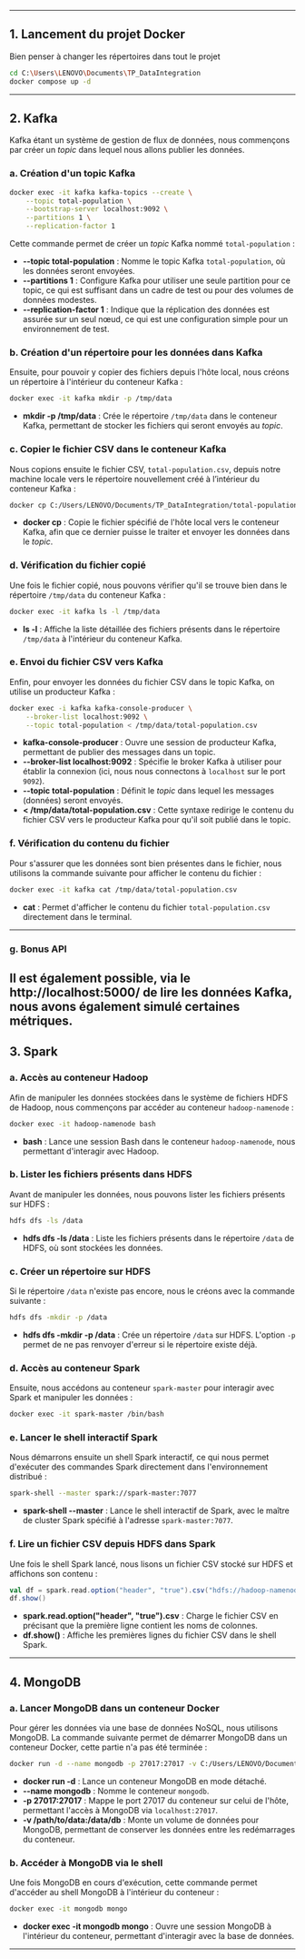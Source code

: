 
---

## 1. **Lancement du projet Docker**

Bien penser à changer les répertoires dans tout le projet
```bash
cd C:\Users\LENOVO\Documents\TP_DataIntegration
docker compose up -d
```
---

## 2. **Kafka**

Kafka étant un système de gestion de flux de données, nous commençons par créer un *topic* dans lequel nous allons publier les données.

### a. Création d'un topic Kafka

```bash
docker exec -it kafka kafka-topics --create \
    --topic total-population \
    --bootstrap-server localhost:9092 \
    --partitions 1 \
    --replication-factor 1
```

Cette commande permet de créer un *topic* Kafka nommé `total-population` :

- **--topic total-population** : Nomme le topic Kafka `total-population`, où les données seront envoyées.
- **--partitions 1** : Configure Kafka pour utiliser une seule partition pour ce topic, ce qui est suffisant dans un cadre de test ou pour des volumes de données modestes.
- **--replication-factor 1** : Indique que la réplication des données est assurée sur un seul nœud, ce qui est une configuration simple pour un environnement de test.

### b. Création d'un répertoire pour les données dans Kafka

Ensuite, pour pouvoir y copier des fichiers depuis l'hôte local, nous créons un répertoire à l'intérieur du conteneur Kafka :

```bash
docker exec -it kafka mkdir -p /tmp/data
```

- **mkdir -p /tmp/data** : Crée le répertoire `/tmp/data` dans le conteneur Kafka, permettant de stocker les fichiers qui seront envoyés au *topic*.

### c. Copier le fichier CSV dans le conteneur Kafka

Nous copions ensuite le fichier CSV, `total-population.csv`, depuis notre machine locale vers le répertoire nouvellement créé à l’intérieur du conteneur Kafka :

```bash
docker cp C:/Users/LENOVO/Documents/TP_DataIntegration/total-population.csv kafka:/tmp/data/total-population.csv
```

- **docker cp** : Copie le fichier spécifié de l'hôte local vers le conteneur Kafka, afin que ce dernier puisse le traiter et envoyer les données dans le *topic*.

### d. Vérification du fichier copié

Une fois le fichier copié, nous pouvons vérifier qu'il se trouve bien dans le répertoire `/tmp/data` du conteneur Kafka :

```bash
docker exec -it kafka ls -l /tmp/data
```

- **ls -l** : Affiche la liste détaillée des fichiers présents dans le répertoire `/tmp/data` à l'intérieur du conteneur Kafka.

### e. Envoi du fichier CSV vers Kafka

Enfin, pour envoyer les données du fichier CSV dans le topic Kafka, on utilise un producteur Kafka :

```bash
docker exec -i kafka kafka-console-producer \
    --broker-list localhost:9092 \
    --topic total-population < /tmp/data/total-population.csv
```

- **kafka-console-producer** : Ouvre une session de producteur Kafka, permettant de publier des messages dans un topic.
- **--broker-list localhost:9092** : Spécifie le broker Kafka à utiliser pour établir la connexion (ici, nous nous connectons à `localhost` sur le port `9092`).
- **--topic total-population** : Définit le *topic* dans lequel les messages (données) seront envoyés.
- **< /tmp/data/total-population.csv** : Cette syntaxe redirige le contenu du fichier CSV vers le producteur Kafka pour qu'il soit publié dans le topic.

### f. Vérification du contenu du fichier

Pour s'assurer que les données sont bien présentes dans le fichier, nous utilisons la commande suivante pour afficher le contenu du fichier :

```bash
docker exec -it kafka cat /tmp/data/total-population.csv
```

- **cat** : Permet d'afficher le contenu du fichier `total-population.csv` directement dans le terminal.

---

### g. Bonus API

Il est également possible, via le http://localhost:5000/ de lire les données Kafka, nous avons également simulé certaines métriques.
---

## 3. **Spark**

### a. Accès au conteneur Hadoop

Afin de manipuler les données stockées dans le système de fichiers HDFS de Hadoop, nous commençons par accéder au conteneur `hadoop-namenode` :

```bash
docker exec -it hadoop-namenode bash
```

- **bash** : Lance une session Bash dans le conteneur `hadoop-namenode`, nous permettant d'interagir avec Hadoop.

### b. Lister les fichiers présents dans HDFS

Avant de manipuler les données, nous pouvons lister les fichiers présents sur HDFS :

```bash
hdfs dfs -ls /data
```

- **hdfs dfs -ls /data** : Liste les fichiers présents dans le répertoire `/data` de HDFS, où sont stockées les données.

### c. Créer un répertoire sur HDFS

Si le répertoire `/data` n'existe pas encore, nous le créons avec la commande suivante :

```bash
hdfs dfs -mkdir -p /data
```

- **hdfs dfs -mkdir -p /data** : Crée un répertoire `/data` sur HDFS. L'option `-p` permet de ne pas renvoyer d'erreur si le répertoire existe déjà.

### d. Accès au conteneur Spark

Ensuite, nous accédons au conteneur `spark-master` pour interagir avec Spark et manipuler les données :

```bash
docker exec -it spark-master /bin/bash
```

### e. Lancer le shell interactif Spark

Nous démarrons ensuite un shell Spark interactif, ce qui nous permet d'exécuter des commandes Spark directement dans l'environnement distribué :

```bash
spark-shell --master spark://spark-master:7077
```

- **spark-shell --master** : Lance le shell interactif de Spark, avec le maître de cluster Spark spécifié à l'adresse `spark-master:7077`.

### f. Lire un fichier CSV depuis HDFS dans Spark

Une fois le shell Spark lancé, nous lisons un fichier CSV stocké sur HDFS et affichons son contenu :

```scala
val df = spark.read.option("header", "true").csv("hdfs://hadoop-namenode:9000/data/aggregate.csv")
df.show()
```

- **spark.read.option("header", "true").csv** : Charge le fichier CSV en précisant que la première ligne contient les noms de colonnes.
- **df.show()** : Affiche les premières lignes du fichier CSV dans le shell Spark.

---

## 4. **MongoDB**

### a. Lancer MongoDB dans un conteneur Docker

Pour gérer les données via une base de données NoSQL, nous utilisons MongoDB. La commande suivante permet de démarrer MongoDB dans un conteneur Docker, cette partie n'a pas été terminée :

```bash
docker run -d --name mongodb -p 27017:27017 -v C:/Users/LENOVO/Documents/TP_DataIntegration/mongo-data:/data/db mongo
```

- **docker run -d** : Lance un conteneur MongoDB en mode détaché.
- **--name mongodb** : Nomme le conteneur `mongodb`.
- **-p 27017:27017** : Mappe le port 27017 du conteneur sur celui de l'hôte, permettant l'accès à MongoDB via `localhost:27017`.
- **-v /path/to/data:/data/db** : Monte un volume de données pour MongoDB, permettant de conserver les données entre les redémarrages du conteneur.

### b. Accéder à MongoDB via le shell

Une fois MongoDB en cours d'exécution, cette commande permet d'accéder au shell MongoDB à l'intérieur du conteneur :

```bash
docker exec -it mongodb mongo
```

- **docker exec -it mongodb mongo** : Ouvre une session MongoDB à l'intérieur du conteneur, permettant d'interagir avec la base de données.

---

